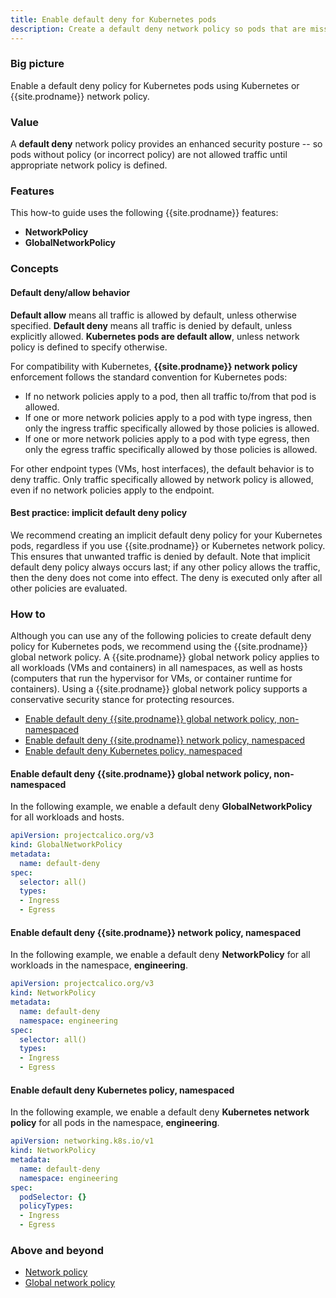 ```yaml
---
title: Enable default deny for Kubernetes pods
description: Create a default deny network policy so pods that are missing policy are not allowed traffic until appropriate network policy is defined.
---
```


### Big picture

Enable a default deny policy for Kubernetes pods using Kubernetes or {{site.prodname}} network policy.

### Value

A **default deny** network policy provides an enhanced security posture -- so pods without policy (or incorrect policy) are not allowed traffic until appropriate network policy is defined.

### Features

This how-to guide uses the following {{site.prodname}} features:
- **NetworkPolicy**
- **GlobalNetworkPolicy**

### Concepts

#### Default deny/allow behavior

**Default allow** means all traffic is allowed by default, unless otherwise specified. **Default deny** means all traffic is denied by default, unless explicitly allowed. **Kubernetes pods are default allow**, unless network policy is defined to specify otherwise.

For compatibility with Kubernetes, **{{site.prodname}} network policy** enforcement follows the standard convention for Kubernetes pods:
- If no network policies apply to a pod, then all traffic to/from that pod is allowed.
- If one or more network policies apply to a pod with type ingress, then only the ingress traffic specifically allowed by those policies is allowed.
- If one or more network policies apply to a pod with type egress, then only the egress traffic specifically allowed by those policies is allowed.

For other endpoint types (VMs, host interfaces), the default behavior is to deny traffic. Only traffic specifically allowed by network policy is allowed, even if no network policies apply to the endpoint.

#### Best practice: implicit default deny policy

We recommend creating an implicit default deny policy for your Kubernetes pods, regardless if you use {{site.prodname}} or Kubernetes network policy. This ensures that unwanted traffic is denied by default. Note that implicit default deny policy always occurs last; if any other policy allows the traffic, then the deny does not come into effect. The deny is executed only after all other policies are evaluated.

### How to

Although you can use any of the following policies to create default deny policy for Kubernetes pods, we recommend using the {{site.prodname}} global network policy. A {{site.prodname}} global network policy applies to all workloads (VMs and containers) in all namespaces, as well as hosts (computers that run the hypervisor for VMs, or container runtime for containers). Using a {{site.prodname}} global network policy supports a conservative security stance for protecting resources.

- [Enable default deny {{site.prodname}} global network policy, non-namespaced](#enable-default-deny-calico-global-network-policy-non-namespaced)
- [Enable default deny {{site.prodname}} network policy, namespaced](#enable-default-deny-calico-network-policy-namespaced)
- [Enable default deny Kubernetes policy, namespaced](#enable-default-deny-Kubernetes-policy-namespaced)

#### Enable default deny {{site.prodname}} global network policy, non-namespaced

In the following example, we enable a default deny **GlobalNetworkPolicy** for all workloads and hosts.

```yaml
apiVersion: projectcalico.org/v3
kind: GlobalNetworkPolicy
metadata:
  name: default-deny
spec:
  selector: all()
  types:
  - Ingress
  - Egress
```

#### Enable default deny {{site.prodname}} network policy, namespaced

In the following example, we enable a default deny **NetworkPolicy** for all workloads in the namespace, **engineering**.

```yaml
apiVersion: projectcalico.org/v3
kind: NetworkPolicy
metadata:
  name: default-deny
  namespace: engineering
spec:
  selector: all()
  types:
  - Ingress
  - Egress
```

#### Enable default deny Kubernetes policy, namespaced

In the following example, we enable a default deny **Kubernetes network policy** for all pods in the namespace, **engineering**.

```yaml
apiVersion: networking.k8s.io/v1
kind: NetworkPolicy
metadata:
  name: default-deny
  namespace: engineering
spec:
  podSelector: {}
  policyTypes:
  - Ingress
  - Egress
```

### Above and beyond

- [Network policy]({{site.baseurl}}/{{page.version}}/reference/resources/networkpolicy)
- [Global network policy]({{site.baseurl}}/{{page.version}}/reference/resources/globalnetworkpolicy)
